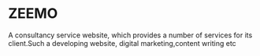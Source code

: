 # ZEEMO
A consultancy service website, which provides a number of services for its client.Such a developing website, digital marketing,content writing etc
